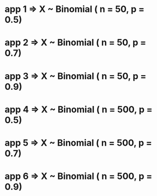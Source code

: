 # app 1 => X ~ Binomial ( n = 50, p = 0.5)
# app 2 => X ~ Binomial ( n = 50, p = 0.7)
# app 3 => X ~ Binomial ( n = 50, p = 0.9)
# app 4 => X ~ Binomial ( n = 500, p = 0.5)
# app 5 => X ~ Binomial ( n = 500, p = 0.7)
# app 6 => X ~ Binomial ( n = 500, p = 0.9)
